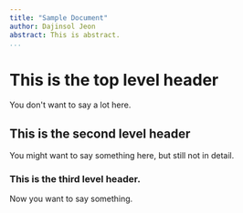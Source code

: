 ```yaml
---
title: "Sample Document"
author: Dajinsol Jeon
abstract: This is abstract.
...
```


# This is the top level header

You don't want to say a lot here.

## This is the second level header

You might want to say something here, but still not in detail.

### This is the third level header.

Now you want to say something.
